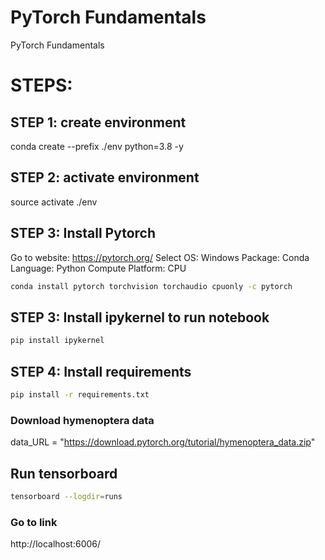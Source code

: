# PyTorch Fundamentals
PyTorch Fundamentals

# STEPS:

## STEP 1: create environment
conda create --prefix ./env python=3.8 -y

## STEP 2:  activate environment
source activate ./env

## STEP 3: Install Pytorch
Go to website: https://pytorch.org/
Select OS: Windows
Package: Conda
Language: Python
Compute Platform: CPU

```bash
conda install pytorch torchvision torchaudio cpuonly -c pytorch
```

## STEP 3: Install ipykernel to run notebook

```bash
pip install ipykernel
```

## STEP 4: Install requirements

```bash
pip install -r requirements.txt
```

### Download hymenoptera data
data_URL = "https://download.pytorch.org/tutorial/hymenoptera_data.zip"

## Run tensorboard

```bash
tensorboard --logdir=runs
```

### Go to link
http://localhost:6006/

